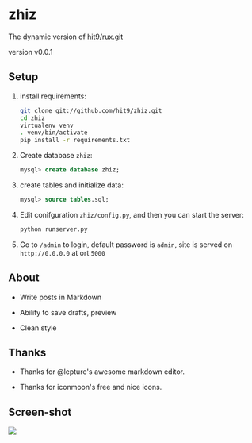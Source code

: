 zhiz
====

The dynamic version of [hit9/rux.git](http://github.com/hit9/rux.git)

version v0.0.1

Setup
-----

1. install requirements:

   ```bash
   git clone git://github.com/hit9/zhiz.git
   cd zhiz
   virtualenv venv
   . venv/bin/activate
   pip install -r requirements.txt
   ```

2. Create database `zhiz`:

   ```sql
   mysql> create database zhiz;
   ```
3. create tables and initialize data:

   ```sql
   mysql> source tables.sql;
   ```

4. Edit conifguration `zhiz/config.py`, and then you can start the server:

   ```bash
   python runserver.py
   ```

5. Go to `/admin` to login, default password is `admin`, site is served on
   `http://0.0.0.0` at ort `5000`

About
-----

- Write posts in Markdown

- Ability to save drafts, preview

- Clean style

Thanks
-------

- Thanks for @lepture's awesome markdown editor.

- Thanks for iconmoon's free and nice icons.

Screen-shot
-----------

![](https://dl.dropboxusercontent.com/u/68191343/github/zhiz.png)
